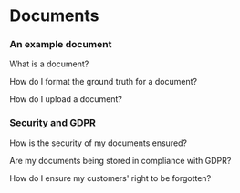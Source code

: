 # Documents

### An example document

What is a document?

How do I format the ground truth for a document?

How do I upload a document?

### Security and GDPR

How is the security of my documents ensured?

Are my documents being stored in compliance with GDPR?

How do I ensure my customers' right to be forgotten?



